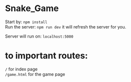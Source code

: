 # Snake_Game

Start by: `npm install`
<br>
Run the server: `npm run dev`
it will refresh the server for you.

Server will run on: `localhost:5000`

# to important routes:
`/` for index page
<br>
`/game.html` for the game page
